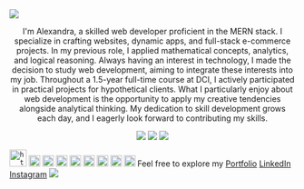 <img src="https://github.com/Anmol-Baranwal/Cool-GIFs-For-GitHub/assets/74038190/d48893bd-0757-481c-8d7e-ba3e163feae7"/>

<p align="center">
I'm Alexandra, a skilled web developer proficient in the MERN stack. I specialize in crafting websites, dynamic apps, and full-stack e-commerce projects. In my previous role, I applied mathematical concepts, analytics, and logical reasoning. Always having an interest in technology, I made the decision to study web development, aiming to integrate these interests into my job. Throughout a 1.5-year full-time course at DCI, I actively participated in practical projects for hypothetical clients. What I particularly enjoy about web development is the opportunity to apply my creative tendencies alongside analytical thinking. My dedication to skill development grows each day, and I eagerly look forward to contributing my skills.
</p> 
<p align="center">
 
 <img src="https://badges.pufler.dev/visits/alexandraadamchik/alexandraadamchik"/> 
 <img src="https://badges.pufler.dev/repos/alexandraadamchik"/>
 <img src="https://badges.pufler.dev/commits/monthly/alexandraadamchik" />

</p>


<code><img width="30" alt="html" src="https://github.com/Anmol-Baranwal/Cool-GIFs-For-GitHub/assets/74038190/29fd6286-4e7b-4d6c-818f-c4765d5e39a9"></code>
<code><img width="20" alt="css" src="https://github.com/Anmol-Baranwal/Cool-GIFs-For-GitHub/assets/74038190/67f477ed-6624-42da-99f0-1a7b1a16eecb"></code>
<code><img width="20" alt="javascript" src="https://user-images.githubusercontent.com/74038190/212257454-16e3712e-945a-4ca2-b238-408ad0bf87e6.gif"></code>
<code><img width="20" alt="react" src="https://user-images.githubusercontent.com/74038190/212257467-871d32b7-e401-42e8-a166-fcfd7baa4c6b.gif"></code>
<code><img width="20" src="https://user-images.githubusercontent.com/74038190/212280805-9bcb336b-8c55-46a8-abf8-ff286ab55472.gif"></code>
<code><img width="20" src="https://user-images.githubusercontent.com/74038190/212257460-738ff738-247f-4445-a718-cdd0ca76e2db.gif"></code>
<code><img width="20" src="https://user-images.githubusercontent.com/74038190/212281775-b468df30-4edc-4bf8-a4ee-f52e1aaddc86.gif"></code>
<code><img width="20" src="https://user-images.githubusercontent.com/74038190/212257468-1e9a91f1-b626-4baa-b15d-5c385dfa7ed2.gif"></code>
<code><img width="20" src="https://github.com/Anmol-Baranwal/Cool-GIFs-For-GitHub/assets/74038190/3fb2cdf6-8920-462e-87a4-95af376418aa"></code>
Feel free to explore my [Portfolio](https://aleksandraadamchik.netlify.app/) [LinkedIn](https://www.linkedin.com/in/aleksandraadamchik/) [Instagram](https://www.instagram.com/) 
![](https://komarev.com/ghpvc/?username=alexandraadamchik&color=blueviolet&style=plastic)








